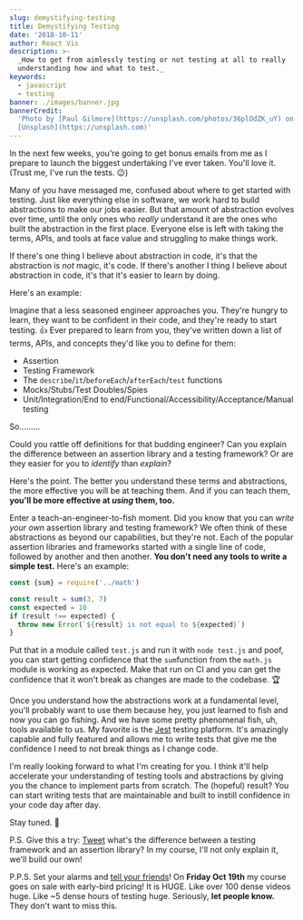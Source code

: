 ```yaml
---
slug: demystifying-testing
title: Demystifying Testing
date: '2018-10-11'
author: React Vis
description: >-
  _How to get from aimlessly testing or not testing at all to really
  understanding how and what to test._
keywords:
  - javascript
  - testing
banner: ./images/banner.jpg
bannerCredit:
  'Photo by [Paul Gilmore](https://unsplash.com/photos/36plOdZK_uY) on
  [Unsplash](https://unsplash.com)'
---
```


In the next few weeks, you're going to get bonus emails from me as I prepare to
launch the biggest undertaking I've ever taken. You'll love it. (Trust me, I've
run the tests. 😉)

Many of you have messaged me, confused about where to get started with testing.
Just like everything else in software, we work hard to build abstractions to
make our jobs easier. But that amount of abstraction evolves over time, until
the only ones who _really_ understand it are the ones who built the abstraction
in the first place. Everyone else is left with taking the terms, APIs, and tools
at face value and struggling to make things work.

If there's one thing I believe about abstraction in code, it's that the
abstraction is _not_ magic, it's code. If there's another I thing I believe
about abstraction in code, it's that it's easier to learn by doing.

Here's an example:

Imagine that a less seasoned engineer approaches you. They're hungry to learn,
they want to be confident in their code, and they're ready to start testing. 👍
Ever prepared to learn from you, they've written down a list of terms, APIs, and
concepts they'd like you to define for them:

- Assertion
- Testing Framework
- The `describe`/`it`/`beforeEach`/`afterEach`/`test` functions
- Mocks/Stubs/Test Doubles/Spies
- Unit/Integration/End to end/Functional/Accessibility/Acceptance/Manual testing

So.........

Could you rattle off definitions for that budding engineer? Can you explain the
difference between an assertion library and a testing framework? Or are they
easier for you to _identify_ than _explain_?

Here's the point. The better you understand these terms and abstractions, the
more effective you will be at teaching them. And if you can teach them, **you'll
be more effective at _using_ them, too.**

Enter a teach-an-engineer-to-fish moment. Did you know that you can _write your
own_ assertion library and testing framework? We often think of these
abstractions as beyond our capabilities, but they're not. Each of the popular
assertion libraries and frameworks started with a single line of code, followed
by another and then another. **You don't need any tools to write a simple
test.** Here's an example:

```js
const {sum} = require('../math')

const result = sum(3, 7)
const expected = 10
if (result !== expected) {
  throw new Error(`${result} is not equal to ${expected}`)
}
```

Put that in a module called `test.js` and run it with `node test.js` and poof,
you can start getting confidence that the `sum`function from the `math.js`
module is working as expected. Make that run on CI and you can get the
confidence that it won't break as changes are made to the codebase. 🏆

Once you understand how the abstractions work at a fundamental level, you'll
probably want to use them because hey, you just learned to fish and now you can
go fishing. And we have some pretty phenomenal fish, uh, tools available to us.
My favorite is the [Jest](https://jestjs.io) testing platform. It's amazingly
capable and fully featured and allows me to write tests that give me the
confidence I need to not break things as I change code.

I'm really looking forward to what I'm creating for you. I think it'll help
accelerate your understanding of testing tools and abstractions by giving you
the chance to implement parts from scratch. The (hopeful) result? You can start
writing tests that are maintainable and built to instill confidence in your code
day after day.

Stay tuned. 🎣

P.S. Give this a try:
[Tweet](https://twitter.com/intent/tweet?status=%23AssertionLibVsTestingFramework)
what's the difference between a testing framework and an assertion library? In
my course, I'll not only explain it, we'll build our own!

P.P.S. Set your alarms and
[tell your friends](https://twitter.com/intent/tweet?status=%E2%9A%A0%EF%B8%8F%20Hey%20friends!%20%40react-vis%20is%20working%20on%20a%20HUGE%20series%20of%20courses%20%28%3E100%20videos%20total!%29%20and%20you%20don%27t%20want%20to%20miss%20it.%20Subscribe%20to%20his%20newsletter%20to%20get%20a%20special%20discount%20when%20it%27s%20launched%3A%20kcd.im/news%20%F0%9F%92%8C)!
On **Friday Oct 19th** my course goes on sale with early-bird pricing! It is
HUGE. Like over 100 dense videos huge. Like ~5 dense hours of testing huge.
Seriously, **let people know.** They don't want to miss this.
